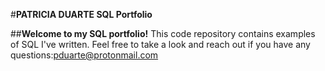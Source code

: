 #**PATRICIA DUARTE SQL Portfolio**

##**Welcome to my SQL portfolio!** This code repository contains examples of SQL I've written. Feel free to take a look and reach out if you have any questions:pduarte@protonmail.com
